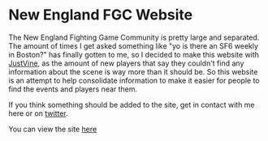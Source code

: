# New England FGC Website

The New England Fighting Game Community is pretty large and separated.  The amount of times I get asked something like "yo is there an SF6 weekly in Boston?" has finally gotten to me, so I decided to make this website with [JustVine](https://twitter.com/JustVineNews), as the amount of new players that say they couldn't find any information about the scene is way more than it should be.  So this website is an attempt to help consolidate information to make it easier for people to find the events and players near them.

If you think something should be added to the site, get in contact with me here or on [twitter](https://twitter.com/OmniRarab).

You can view the site [here](https://nefgc.com)
